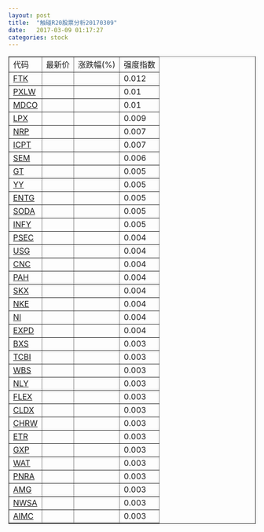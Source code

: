 ```yaml
---
layout: post
title:  "触碰R20股票分析20170309"
date:   2017-03-09 01:17:27
categories: stock
---
```

<script type="text/javascript">
var stockList = []
stockList.push('gb_ftk');
stockList.push('gb_pxlw');
stockList.push('gb_mdco');
stockList.push('gb_lpx');
stockList.push('gb_nrp');
stockList.push('gb_icpt');
stockList.push('gb_sem');
stockList.push('gb_gt');
stockList.push('gb_yy');
stockList.push('gb_entg');
stockList.push('gb_soda');
stockList.push('gb_infy');
stockList.push('gb_psec');
stockList.push('gb_usg');
stockList.push('gb_cnc');
stockList.push('gb_pah');
stockList.push('gb_skx');
stockList.push('gb_nke');
stockList.push('gb_ni');
stockList.push('gb_expd');
stockList.push('gb_bxs');
stockList.push('gb_tcbi');
stockList.push('gb_wbs');
stockList.push('gb_nly');
stockList.push('gb_flex');
stockList.push('gb_cldx');
stockList.push('gb_chrw');
stockList.push('gb_etr');
stockList.push('gb_gxp');
stockList.push('gb_wat');
stockList.push('gb_pnra');
stockList.push('gb_amg');
stockList.push('gb_nwsa');
stockList.push('gb_aimc');
</script>

<table border="1">
 <tr>
 <td>代码</td>
  <td>最新价</td>
  <td>涨跌幅(%)</td>
 <td>强度指数</td>
</tr>
  <tr id="ftk"><td><a href="http://stock.finance.sina.com.cn/usstock/quotes/FTK.html" target="_blank">FTK</a></td><td></td><td></td><td>0.012</td></tr>
  <tr id="pxlw"><td><a href="http://stock.finance.sina.com.cn/usstock/quotes/PXLW.html" target="_blank">PXLW</a></td><td></td><td></td><td>0.01</td></tr>
  <tr id="mdco"><td><a href="http://stock.finance.sina.com.cn/usstock/quotes/MDCO.html" target="_blank">MDCO</a></td><td></td><td></td><td>0.01</td></tr>
  <tr id="lpx"><td><a href="http://stock.finance.sina.com.cn/usstock/quotes/LPX.html" target="_blank">LPX</a></td><td></td><td></td><td>0.009</td></tr>
  <tr id="nrp"><td><a href="http://stock.finance.sina.com.cn/usstock/quotes/NRP.html" target="_blank">NRP</a></td><td></td><td></td><td>0.007</td></tr>
  <tr id="icpt"><td><a href="http://stock.finance.sina.com.cn/usstock/quotes/ICPT.html" target="_blank">ICPT</a></td><td></td><td></td><td>0.007</td></tr>
  <tr id="sem"><td><a href="http://stock.finance.sina.com.cn/usstock/quotes/SEM.html" target="_blank">SEM</a></td><td></td><td></td><td>0.006</td></tr>
  <tr id="gt"><td><a href="http://stock.finance.sina.com.cn/usstock/quotes/GT.html" target="_blank">GT</a></td><td></td><td></td><td>0.005</td></tr>
  <tr id="yy"><td><a href="http://stock.finance.sina.com.cn/usstock/quotes/YY.html" target="_blank">YY</a></td><td></td><td></td><td>0.005</td></tr>
  <tr id="entg"><td><a href="http://stock.finance.sina.com.cn/usstock/quotes/ENTG.html" target="_blank">ENTG</a></td><td></td><td></td><td>0.005</td></tr>
  <tr id="soda"><td><a href="http://stock.finance.sina.com.cn/usstock/quotes/SODA.html" target="_blank">SODA</a></td><td></td><td></td><td>0.005</td></tr>
  <tr id="infy"><td><a href="http://stock.finance.sina.com.cn/usstock/quotes/INFY.html" target="_blank">INFY</a></td><td></td><td></td><td>0.005</td></tr>
  <tr id="psec"><td><a href="http://stock.finance.sina.com.cn/usstock/quotes/PSEC.html" target="_blank">PSEC</a></td><td></td><td></td><td>0.004</td></tr>
  <tr id="usg"><td><a href="http://stock.finance.sina.com.cn/usstock/quotes/USG.html" target="_blank">USG</a></td><td></td><td></td><td>0.004</td></tr>
  <tr id="cnc"><td><a href="http://stock.finance.sina.com.cn/usstock/quotes/CNC.html" target="_blank">CNC</a></td><td></td><td></td><td>0.004</td></tr>
  <tr id="pah"><td><a href="http://stock.finance.sina.com.cn/usstock/quotes/PAH.html" target="_blank">PAH</a></td><td></td><td></td><td>0.004</td></tr>
  <tr id="skx"><td><a href="http://stock.finance.sina.com.cn/usstock/quotes/SKX.html" target="_blank">SKX</a></td><td></td><td></td><td>0.004</td></tr>
  <tr id="nke"><td><a href="http://stock.finance.sina.com.cn/usstock/quotes/NKE.html" target="_blank">NKE</a></td><td></td><td></td><td>0.004</td></tr>
  <tr id="ni"><td><a href="http://stock.finance.sina.com.cn/usstock/quotes/NI.html" target="_blank">NI</a></td><td></td><td></td><td>0.004</td></tr>
  <tr id="expd"><td><a href="http://stock.finance.sina.com.cn/usstock/quotes/EXPD.html" target="_blank">EXPD</a></td><td></td><td></td><td>0.004</td></tr>
  <tr id="bxs"><td><a href="http://stock.finance.sina.com.cn/usstock/quotes/BXS.html" target="_blank">BXS</a></td><td></td><td></td><td>0.003</td></tr>
  <tr id="tcbi"><td><a href="http://stock.finance.sina.com.cn/usstock/quotes/TCBI.html" target="_blank">TCBI</a></td><td></td><td></td><td>0.003</td></tr>
  <tr id="wbs"><td><a href="http://stock.finance.sina.com.cn/usstock/quotes/WBS.html" target="_blank">WBS</a></td><td></td><td></td><td>0.003</td></tr>
  <tr id="nly"><td><a href="http://stock.finance.sina.com.cn/usstock/quotes/NLY.html" target="_blank">NLY</a></td><td></td><td></td><td>0.003</td></tr>
  <tr id="flex"><td><a href="http://stock.finance.sina.com.cn/usstock/quotes/FLEX.html" target="_blank">FLEX</a></td><td></td><td></td><td>0.003</td></tr>
  <tr id="cldx"><td><a href="http://stock.finance.sina.com.cn/usstock/quotes/CLDX.html" target="_blank">CLDX</a></td><td></td><td></td><td>0.003</td></tr>
  <tr id="chrw"><td><a href="http://stock.finance.sina.com.cn/usstock/quotes/CHRW.html" target="_blank">CHRW</a></td><td></td><td></td><td>0.003</td></tr>
  <tr id="etr"><td><a href="http://stock.finance.sina.com.cn/usstock/quotes/ETR.html" target="_blank">ETR</a></td><td></td><td></td><td>0.003</td></tr>
  <tr id="gxp"><td><a href="http://stock.finance.sina.com.cn/usstock/quotes/GXP.html" target="_blank">GXP</a></td><td></td><td></td><td>0.003</td></tr>
  <tr id="wat"><td><a href="http://stock.finance.sina.com.cn/usstock/quotes/WAT.html" target="_blank">WAT</a></td><td></td><td></td><td>0.003</td></tr>
  <tr id="pnra"><td><a href="http://stock.finance.sina.com.cn/usstock/quotes/PNRA.html" target="_blank">PNRA</a></td><td></td><td></td><td>0.003</td></tr>
  <tr id="amg"><td><a href="http://stock.finance.sina.com.cn/usstock/quotes/AMG.html" target="_blank">AMG</a></td><td></td><td></td><td>0.003</td></tr>
  <tr id="nwsa"><td><a href="http://stock.finance.sina.com.cn/usstock/quotes/NWSA.html" target="_blank">NWSA</a></td><td></td><td></td><td>0.003</td></tr>
  <tr id="aimc"><td><a href="http://stock.finance.sina.com.cn/usstock/quotes/AIMC.html" target="_blank">AIMC</a></td><td></td><td></td><td>0.003</td></tr>
</table>
